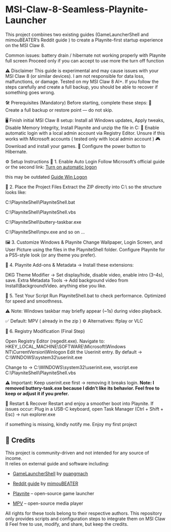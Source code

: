 # MSI-Claw-8-Seamless-Playnite-Launcher
This project combines two existing guides (GameLauncherShell and mimouBEATER’s Reddit guide ) to create a Playnite-first startup experience on the MSI Claw 8. 

Common issues: battery drain / hibernate not working properly with Playnite full screen
Proceed only if you can accept to use more the turn off function

⚠️ Disclaimer This guide is experimental and may cause issues with your MSI Claw 8 (or similar devices).
I am not responsible for data loss, malfunctions, or damage. Tested on my MSI Claw 8 AI+. If you follow the steps carefully and create a full backup, you should be able to recover if something goes wrong.

🛠️ Prerequisites (Mandatory) Before starting, complete these steps:
💾 Create a full backup or restore point — do not skip.

🖥️ Finish initial MSI Claw 8 setup: Install all Windows updates, Apply tweaks, Disable Memory Integrity, Install Playnite and unzip the file in C:
👤 Enable automatic login with a local admin account via Registry Editor. Unsure if this works with Microsoft accounts ( tested only with local admin account )
🎮 Download and install your games.
🔋 Configure the power button to Hibernate.

⚙️ Setup Instructions
🔑 1. Enable Auto Login
Follow Microsoft’s official guide or the second link: 
[Turn on automatic logon](https://learn.microsoft.com/en-us/troubleshoot/windows-server/user-profiles-and-logon/turn-on-automatic-logon)

this may be outdated 
[Guide Win Logon](https://www.minitool.com/data-recovery/windows-11-auto-login.html)

📂 2. Place the Project Files
Extract the ZIP directly into C:\ so the structure looks like:

C:\PlayniteShell\PlayniteShell.bat

C:\PlayniteShell\PlayniteShell.vbs

C:\PlayniteShell\buttery-taskbar.exe

C:\PlayniteShell\mpv.exe and so on
...

🖼️ 3. Customize Windows & Playnite
Change Wallpaper, Login Screen, and User Picture using the files in the PlayniteShell folder.
Configure Playnite for a PS5-style look (or any theme you prefer).

🎨 4. Playnite Add-ons & Metadata -> Install these extensions:

DKG Theme Modifier → Set display/hide, disable video, enable intro (3–4s), save.
Extra Metadata Tools → Add background video from Install\BackgroundVideo.
anything else you like. 

🧪 5. Test Your Script
Run PlayniteShell.bat to check performance. Optimized for speed and smoothness.

⚠️ Note: Windows taskbar may briefly appear (~1s) during video playback.

✅ Default: MPV ( already in the zip )
⚙️ Alternatives: ffplay or VLC

📝 6. Registry Modification (Final Step)

Open Registry Editor (regedit.exe).
Navigate to:
HKEY_LOCAL_MACHINE\SOFTWARE\Microsoft\Windows NT\CurrentVersion\Winlogon
Edit the Userinit entry. By default -> C:\WINDOWS\system32\userinit.exe

Change to -> C:\WINDOWS\system32\userinit.exe, wscript.exe C:\PlayniteShell\PlayniteShell.vbs

⚠️ Important:
Keep userinit.exe first → removing it breaks login.
**Note: I removed buttery-task.exe because I didn’t like its behavior. Feel free to keep or adjust it if you prefer.**

🔄 Restart & Recover
Restart and enjoy a smoother boot into Playnite.
If issues occur: Plug in a USB-C keyboard, open Task Manager (Ctrl + Shift + Esc) → run explorer.exe

if something is missing, kindly notify me. Enjoy my first project


## 🙏 Credits

This project is community-driven and not intended for any source of income.  
It relies on external guide and software including:  

- [GameLauncherShell](https://github.com/quangmach/GameLauncherShell) by [quangmach](https://github.com/quangmach)
  
- [Reddit guide](https://www.reddit.com/r/playnite/comments/1kzhq1i/how_do_i_boot_straight_into_playnite_without/) by [mimouBEATER](https://www.reddit.com/user/mimouBEATER)  

- [Playnite](https://playnite.link/) – open-source game launcher
  
- [MPV](https://mpv.io/) – open-source media player  

All rights for these tools belong to their respective authors. This repository only provides scripts and configuration steps to integrate them on MSI Claw 8
Feel free to use, modify, and share, but keep the credits.

